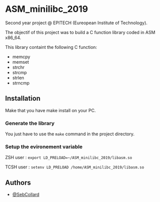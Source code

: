 # ASM_minilibc_2019

Second year project @ EPITECH (Eureopean Institute of Technology).

The objectif of this project was to build a C function library coded in ASM x86_64.

This library containt the following C function:
 
 - memcpy
 - memset
 - strchr
 - strcmp
 - strlen
 - strncmp
## Installation

Make that you have make install on your PC.

### Generate the library

You just have to use the `make` command in the project directory.

### Setup the evironement variable

ZSH user : `export LD_PRELOAD=~/ASM_minilibc_2019/libasm.so`

TCSH user : `setenv LD_PRELOAD /home/ASM_minilibc_2019/libasm.so`
## Authors

- [@SebCollard](https://github.com/SebCOLLARD)
